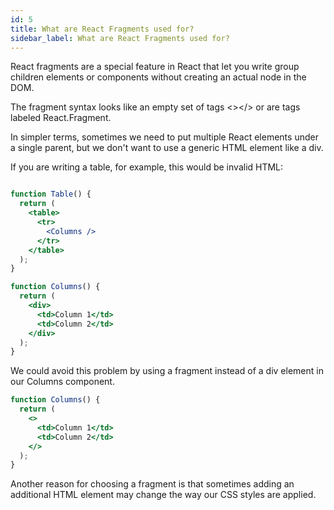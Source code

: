 ```yaml
---
id: 5
title: What are React Fragments used for?
sidebar_label: What are React Fragments used for?
---
```

React fragments are a special feature in React that let you write group children elements or components without creating an actual node in the DOM.

The fragment syntax looks like an empty set of tags <></> or are tags labeled React.Fragment.

In simpler terms, sometimes we need to put multiple React elements under a single parent, but we don't want to use a generic HTML element like a div.

If you are writing a table, for example, this would be invalid HTML:



```jsx

function Table() {
  return (
    <table>
      <tr>
        <Columns />
      </tr>
    </table>
  );
}

function Columns() {
  return (
    <div>
      <td>Column 1</td>
      <td>Column 2</td>
    </div>
  );
}
```
We could avoid this problem by using a fragment instead of a div element in our Columns component.

```jsx
function Columns() {
  return (
    <>
      <td>Column 1</td>
      <td>Column 2</td>
    </>
  );
}
```
Another reason for choosing a fragment is that sometimes adding an additional HTML element may change the way our CSS styles are applied.